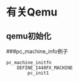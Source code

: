 # 有关Qemu #


## qemu初始化

###pc_machine_info例子

	pc_machine_initfn
		DEFINE_I440FX_MACHINE
			pc_init1